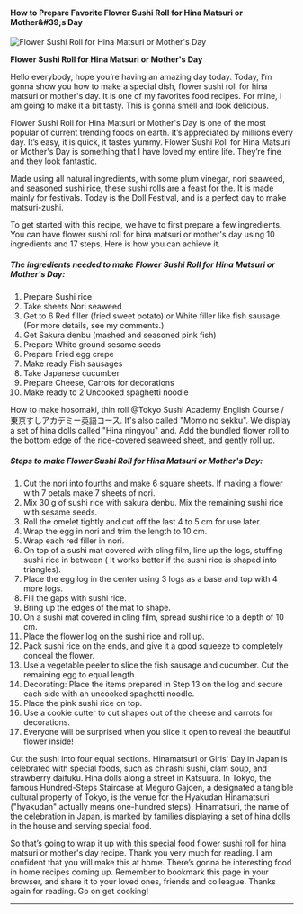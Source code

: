             

#### How to Prepare Favorite Flower Sushi Roll for Hina Matsuri or Mother&amp;#39;s Day

![Flower Sushi Roll for Hina Matsuri or Mother's Day](https://img-global.cpcdn.com/recipes/6719579339358208/751x532cq70/flower-sushi-roll-for-hina-matsuri-or-mothers-day-recipe-main-photo.jpg)

**Flower Sushi Roll for Hina Matsuri or Mother's Day**

Hello everybody, hope you’re having an amazing day today. Today, I’m gonna show you how to make a special dish, flower sushi roll for hina matsuri or mother's day. It is one of my favorites food recipes. For mine, I am going to make it a bit tasty. This is gonna smell and look delicious.

Flower Sushi Roll for Hina Matsuri or Mother's Day is one of the most popular of current trending foods on earth. It’s appreciated by millions every day. It’s easy, it is quick, it tastes yummy. Flower Sushi Roll for Hina Matsuri or Mother's Day is something that I have loved my entire life. They’re fine and they look fantastic.

Made using all natural ingredients, with some plum vinegar, nori seaweed, and seasoned sushi rice, these sushi rolls are a feast for the. It is made mainly for festivals. Today is the Doll Festival, and is a perfect day to make matsuri-zushi.

To get started with this recipe, we have to first prepare a few ingredients. You can have flower sushi roll for hina matsuri or mother's day using 10 ingredients and 17 steps. Here is how you can achieve it.

##### The ingredients needed to make Flower Sushi Roll for Hina Matsuri or Mother's Day:

1.  Prepare Sushi rice
2.  Take sheets Nori seaweed
3.  Get to 6 Red filler (fried sweet potato) or White filler like fish sausage. (For more details, see my comments.)
4.  Get Sakura denbu (mashed and seasoned pink fish)
5.  Prepare White ground sesame seeds
6.  Prepare Fried egg crepe
7.  Make ready Fish sausages
8.  Take Japanese cucumber
9.  Prepare Cheese, Carrots for decorations
10.  Make ready to 2 Uncooked spaghetti noodle

How to make hosomaki, thin roll @Tokyo Sushi Academy English Course / 東京すしアカデミー英語コース. It's also called "Momo no sekku". We display a set of hina dolls called "Hina ningyou" and. Add the bundled flower roll to the bottom edge of the rice-covered seaweed sheet, and gently roll up.

##### Steps to make Flower Sushi Roll for Hina Matsuri or Mother's Day:

1.  Cut the nori into fourths and make 6 square sheets. If making a flower with 7 petals make 7 sheets of nori.
2.  Mix 30 g of sushi rice with sakura denbu. Mix the remaining sushi rice with sesame seeds.
3.  Roll the omelet tightly and cut off the last 4 to 5 cm for use later.
4.  Wrap the egg in nori and trim the length to 10 cm.
5.  Wrap each red filler in nori.
6.  On top of a sushi mat covered with cling film, line up the logs, stuffing sushi rice in between ( It works better if the sushi rice is shaped into triangles).
7.  Place the egg log in the center using 3 logs as a base and top with 4 more logs.
8.  Fill the gaps with sushi rice.
9.  Bring up the edges of the mat to shape.
10.  On a sushi mat covered in cling film, spread sushi rice to a depth of 10 cm.
11.  Place the flower log on the sushi rice and roll up.
12.  Pack sushi rice on the ends, and give it a good squeeze to completely conceal the flower.
13.  Use a vegetable peeler to slice the fish sausage and cucumber. Cut the remaining egg to equal length.
14.  Decorating: Place the items prepared in Step 13 on the log and secure each side with an uncooked spaghetti noodle.
15.  Place the pink sushi rice on top.
16.  Use a cookie cutter to cut shapes out of the cheese and carrots for decorations.
17.  Everyone will be surprised when you slice it open to reveal the beautiful flower inside!

Cut the sushi into four equal sections. Hinamatsuri or Girls' Day in Japan is celebrated with special foods, such as chirashi sushi, clam soup, and strawberry daifuku. Hina dolls along a street in Katsuura. In Tokyo, the famous Hundred-Steps Staircase at Meguro Gajoen, a designated a tangible cultural property of Tokyo, is the venue for the Hyakudan Hinamatsuri ("hyakudan" actually means one-hundred steps). Hinamatsuri, the name of the celebration in Japan, is marked by families displaying a set of hina dolls in the house and serving special food.

So that’s going to wrap it up with this special food flower sushi roll for hina matsuri or mother's day recipe. Thank you very much for reading. I am confident that you will make this at home. There’s gonna be interesting food in home recipes coming up. Remember to bookmark this page in your browser, and share it to your loved ones, friends and colleague. Thanks again for reading. Go on get cooking!

* * *